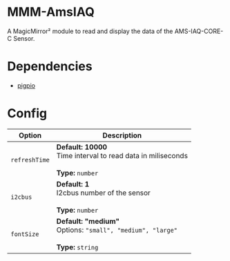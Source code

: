 # MMM-AmsIAQ
A MagicMirror² module to read and display the data of the AMS-IAQ-CORE-C Sensor.

# Dependencies

- [pigpio](https://github.com/joan2937/pigpio)

# Config

<table>
  <thead>
    <tr>
      <th>Option</th>
      <th>Description</th>
    </tr>
  </thead>
  <tbody>
    <tr>
      <td><code>refreshTime</code></td>
      <td><strong>Default: 10000</strong><br>Time interval to read data in miliseconds<br><br><strong>Type:</strong> <code>number</code></td>
    </tr>
    <tr>
      <td><code>i2cbus</code></td>
      <td><strong>Default: 1</strong><br>I2cbus number of the sensor<br><br><strong>Type:</strong> <code>number</code></td>
    </tr>
    <tr>
      <td><code>fontSize</code></td>
      <td><strong>Default: "medium"</strong><br>Options: <code>"small", "medium", "large"</code><br><br><strong>Type:</strong> <code>string</code></td>
    </tr>
  </tbody>
</table>

